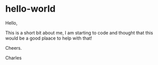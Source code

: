 # hello-world

Hello,

This is a short bit about me, I am starting to code and thought that this would be a good plaace to help with that!

Cheers.

Charles 